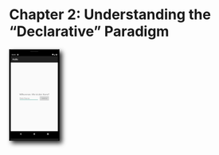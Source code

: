 # Chapter 2: Understanding the “Declarative” Paradigm

<img style="-webkit-filter: drop-shadow(5px 5px 5px #222); filter: drop-shadow(5px 5px 5px #222)" src="assets/hello_view.png" width="20%" />